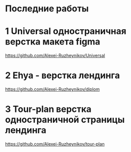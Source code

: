 # Последние работы
# 1 Universal одностраничная верстка макета figma
https://github.com/Alexei-Ruzheynikov/Universal
# 2 Ehya - верстка лендинга
https://github.com/Alexei-Ruzheynikov/diplom
# 3 Tour-plan верстка одностраничной страницы лендинга
https://github.com/Alexei-Ruzheynikov/tour-plan
